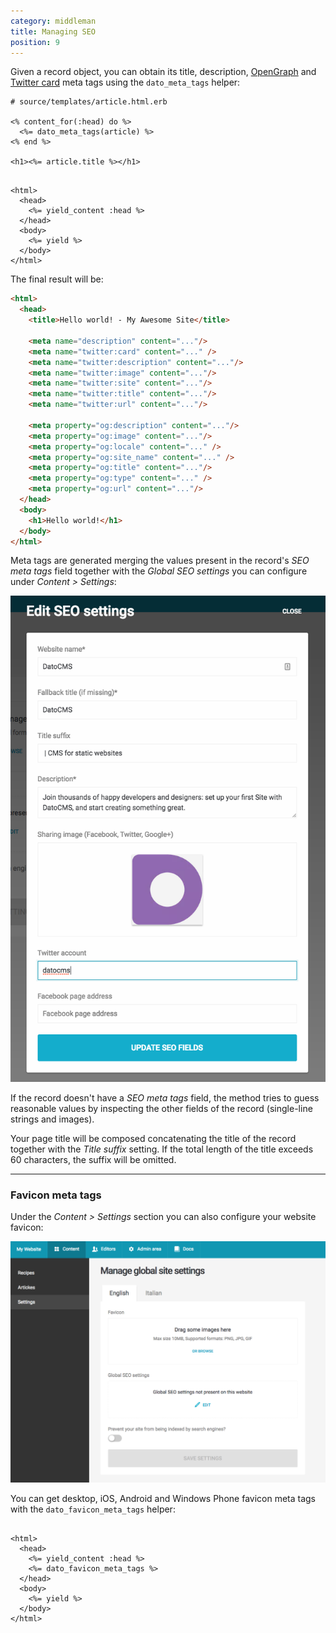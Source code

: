 ```yaml
---
category: middleman
title: Managing SEO
position: 9
---
```


Given a record object, you can obtain its title, description, [OpenGraph](http://ogp.me/) and [Twitter card](https://dev.twitter.com/cards/overview) meta tags using the `dato_meta_tags` helper:

```erb
# source/templates/article.html.erb

<% content_for(:head) do %>
  <%= dato_meta_tags(article) %>
<% end %>

<h1><%= article.title %></h1>
```

```erb

<html>
  <head>
    <%= yield_content :head %>
  </head>
  <body>
    <%= yield %>
  </body>
</html>
```

The final result will be:

```html
<html>
  <head>
    <title>Hello world! - My Awesome Site</title>

    <meta name="description" content="..."/>
    <meta name="twitter:card" content="..." />
    <meta name="twitter:description" content="..."/>
    <meta name="twitter:image" content="..."/>
    <meta name="twitter:site" content="..."/>
    <meta name="twitter:title" content="..."/>
    <meta name="twitter:url" content="..."/>

    <meta property="og:description" content="..."/>
    <meta property="og:image" content="..."/>
    <meta property="og:locale" content="..." />
    <meta property="og:site_name" content="..." />
    <meta property="og:title" content="..."/>
    <meta property="og:type" content="..." />
    <meta property="og:url" content="..."/>
  </head>
  <body>
    <h1>Hello world!</h1>
  </body>
</html>
```

Meta tags are generated merging the values present in the record's *SEO meta tags* field together with the *Global SEO settings* you can configure under *Content > Settings*:

![foo](../images/seo/global-seo.png)

If the record doesn't have a *SEO meta tags* field, the method tries to guess reasonable values by inspecting the other fields of the record (single-line strings and images).

Your page title will be composed concatenating the title of the record together with the *Title suffix* setting. If the total length of the title exceeds 60 characters, the suffix will be omitted.

---

### Favicon meta tags

Under the *Content > Settings* section you can also configure your website favicon:

![foo](../images/seo/favicon.png)

You can get desktop, iOS, Android and Windows Phone favicon meta tags with the `dato_favicon_meta_tags` helper:

```erb

<html>
  <head>
    <%= yield_content :head %>
    <%= dato_favicon_meta_tags %>
  </head>
  <body>
    <%= yield %>
  </body>
</html>
```
